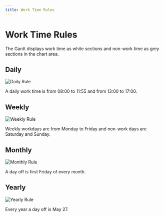 ```yaml
---
title: Work Time Rules
---
```

# Work Time Rules

The Gantt displays work time as white sections and non-work time as grey sections in the chart area.

## Daily

![Daily Rule](~/interface-elements-for-web/images/Gantt/DailyRule.png)

A daily work time is from 08:00 to 11:55 and from 13:00 to 17:00.

## Weekly

![Weekly Rule](~/interface-elements-for-web/images/Gantt/WeeklyRule.png)

Weekly workdays are from Monday to Friday and non-work days are Saturday and Sunday.

## Monthly

![Monthly Rule](~/interface-elements-for-web/images/Gantt/MonthlyRule.png)

A day off is first Friday of every month.

## Yearly

![Yearly Rule](~/interface-elements-for-web/images/Gantt/YearlyRule.png)

Every year a day off is May 27.